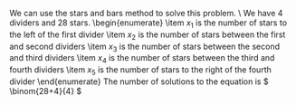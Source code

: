 We can use the stars and bars method to solve this problem. \\
We have 4 dividers and 28 stars.
\begin{enumerate}
\item $x_1$ is the number of stars to the left of the first divider
\item $x_2$ is the number of stars between the first and second dividers
\item $x_3$ is the number of stars between the second and third dividers
\item $x_4$ is the number of stars between the third and fourth dividers
\item $x_5$ is the number of stars to the right of the fourth divider
\end{enumerate}
The number of solutions to the equation is $ \binom{28+4}{4} $
